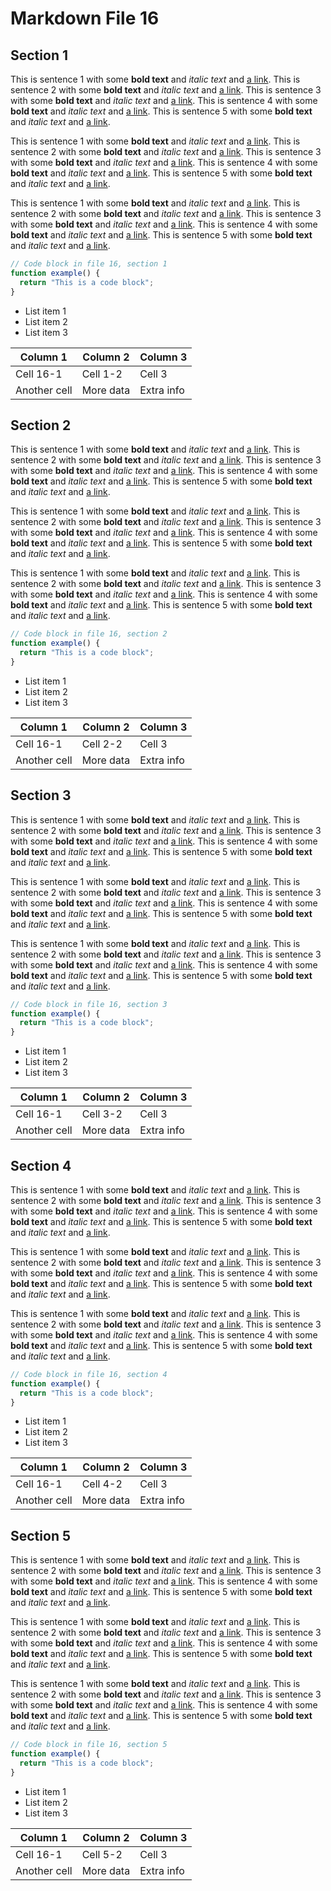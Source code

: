 # Markdown File 16


## Section 1

This is sentence 1 with some **bold text** and *italic text* and [a link](https://example.com/16/1/1/1). This is sentence 2 with some **bold text** and *italic text* and [a link](https://example.com/16/1/1/2). This is sentence 3 with some **bold text** and *italic text* and [a link](https://example.com/16/1/1/3). This is sentence 4 with some **bold text** and *italic text* and [a link](https://example.com/16/1/1/4). This is sentence 5 with some **bold text** and *italic text* and [a link](https://example.com/16/1/1/5). 

This is sentence 1 with some **bold text** and *italic text* and [a link](https://example.com/16/1/2/1). This is sentence 2 with some **bold text** and *italic text* and [a link](https://example.com/16/1/2/2). This is sentence 3 with some **bold text** and *italic text* and [a link](https://example.com/16/1/2/3). This is sentence 4 with some **bold text** and *italic text* and [a link](https://example.com/16/1/2/4). This is sentence 5 with some **bold text** and *italic text* and [a link](https://example.com/16/1/2/5). 

This is sentence 1 with some **bold text** and *italic text* and [a link](https://example.com/16/1/3/1). This is sentence 2 with some **bold text** and *italic text* and [a link](https://example.com/16/1/3/2). This is sentence 3 with some **bold text** and *italic text* and [a link](https://example.com/16/1/3/3). This is sentence 4 with some **bold text** and *italic text* and [a link](https://example.com/16/1/3/4). This is sentence 5 with some **bold text** and *italic text* and [a link](https://example.com/16/1/3/5). 

```javascript
// Code block in file 16, section 1
function example() {
  return "This is a code block";
}
```

- List item 1
- List item 2
- List item 3

| Column 1 | Column 2 | Column 3 |
| -------- | -------- | -------- |
| Cell 16-1 | Cell 1-2 | Cell 3 |
| Another cell | More data | Extra info |


## Section 2

This is sentence 1 with some **bold text** and *italic text* and [a link](https://example.com/16/2/1/1). This is sentence 2 with some **bold text** and *italic text* and [a link](https://example.com/16/2/1/2). This is sentence 3 with some **bold text** and *italic text* and [a link](https://example.com/16/2/1/3). This is sentence 4 with some **bold text** and *italic text* and [a link](https://example.com/16/2/1/4). This is sentence 5 with some **bold text** and *italic text* and [a link](https://example.com/16/2/1/5). 

This is sentence 1 with some **bold text** and *italic text* and [a link](https://example.com/16/2/2/1). This is sentence 2 with some **bold text** and *italic text* and [a link](https://example.com/16/2/2/2). This is sentence 3 with some **bold text** and *italic text* and [a link](https://example.com/16/2/2/3). This is sentence 4 with some **bold text** and *italic text* and [a link](https://example.com/16/2/2/4). This is sentence 5 with some **bold text** and *italic text* and [a link](https://example.com/16/2/2/5). 

This is sentence 1 with some **bold text** and *italic text* and [a link](https://example.com/16/2/3/1). This is sentence 2 with some **bold text** and *italic text* and [a link](https://example.com/16/2/3/2). This is sentence 3 with some **bold text** and *italic text* and [a link](https://example.com/16/2/3/3). This is sentence 4 with some **bold text** and *italic text* and [a link](https://example.com/16/2/3/4). This is sentence 5 with some **bold text** and *italic text* and [a link](https://example.com/16/2/3/5). 

```javascript
// Code block in file 16, section 2
function example() {
  return "This is a code block";
}
```

- List item 1
- List item 2
- List item 3

| Column 1 | Column 2 | Column 3 |
| -------- | -------- | -------- |
| Cell 16-1 | Cell 2-2 | Cell 3 |
| Another cell | More data | Extra info |


## Section 3

This is sentence 1 with some **bold text** and *italic text* and [a link](https://example.com/16/3/1/1). This is sentence 2 with some **bold text** and *italic text* and [a link](https://example.com/16/3/1/2). This is sentence 3 with some **bold text** and *italic text* and [a link](https://example.com/16/3/1/3). This is sentence 4 with some **bold text** and *italic text* and [a link](https://example.com/16/3/1/4). This is sentence 5 with some **bold text** and *italic text* and [a link](https://example.com/16/3/1/5). 

This is sentence 1 with some **bold text** and *italic text* and [a link](https://example.com/16/3/2/1). This is sentence 2 with some **bold text** and *italic text* and [a link](https://example.com/16/3/2/2). This is sentence 3 with some **bold text** and *italic text* and [a link](https://example.com/16/3/2/3). This is sentence 4 with some **bold text** and *italic text* and [a link](https://example.com/16/3/2/4). This is sentence 5 with some **bold text** and *italic text* and [a link](https://example.com/16/3/2/5). 

This is sentence 1 with some **bold text** and *italic text* and [a link](https://example.com/16/3/3/1). This is sentence 2 with some **bold text** and *italic text* and [a link](https://example.com/16/3/3/2). This is sentence 3 with some **bold text** and *italic text* and [a link](https://example.com/16/3/3/3). This is sentence 4 with some **bold text** and *italic text* and [a link](https://example.com/16/3/3/4). This is sentence 5 with some **bold text** and *italic text* and [a link](https://example.com/16/3/3/5). 

```javascript
// Code block in file 16, section 3
function example() {
  return "This is a code block";
}
```

- List item 1
- List item 2
- List item 3

| Column 1 | Column 2 | Column 3 |
| -------- | -------- | -------- |
| Cell 16-1 | Cell 3-2 | Cell 3 |
| Another cell | More data | Extra info |


## Section 4

This is sentence 1 with some **bold text** and *italic text* and [a link](https://example.com/16/4/1/1). This is sentence 2 with some **bold text** and *italic text* and [a link](https://example.com/16/4/1/2). This is sentence 3 with some **bold text** and *italic text* and [a link](https://example.com/16/4/1/3). This is sentence 4 with some **bold text** and *italic text* and [a link](https://example.com/16/4/1/4). This is sentence 5 with some **bold text** and *italic text* and [a link](https://example.com/16/4/1/5). 

This is sentence 1 with some **bold text** and *italic text* and [a link](https://example.com/16/4/2/1). This is sentence 2 with some **bold text** and *italic text* and [a link](https://example.com/16/4/2/2). This is sentence 3 with some **bold text** and *italic text* and [a link](https://example.com/16/4/2/3). This is sentence 4 with some **bold text** and *italic text* and [a link](https://example.com/16/4/2/4). This is sentence 5 with some **bold text** and *italic text* and [a link](https://example.com/16/4/2/5). 

This is sentence 1 with some **bold text** and *italic text* and [a link](https://example.com/16/4/3/1). This is sentence 2 with some **bold text** and *italic text* and [a link](https://example.com/16/4/3/2). This is sentence 3 with some **bold text** and *italic text* and [a link](https://example.com/16/4/3/3). This is sentence 4 with some **bold text** and *italic text* and [a link](https://example.com/16/4/3/4). This is sentence 5 with some **bold text** and *italic text* and [a link](https://example.com/16/4/3/5). 

```javascript
// Code block in file 16, section 4
function example() {
  return "This is a code block";
}
```

- List item 1
- List item 2
- List item 3

| Column 1 | Column 2 | Column 3 |
| -------- | -------- | -------- |
| Cell 16-1 | Cell 4-2 | Cell 3 |
| Another cell | More data | Extra info |


## Section 5

This is sentence 1 with some **bold text** and *italic text* and [a link](https://example.com/16/5/1/1). This is sentence 2 with some **bold text** and *italic text* and [a link](https://example.com/16/5/1/2). This is sentence 3 with some **bold text** and *italic text* and [a link](https://example.com/16/5/1/3). This is sentence 4 with some **bold text** and *italic text* and [a link](https://example.com/16/5/1/4). This is sentence 5 with some **bold text** and *italic text* and [a link](https://example.com/16/5/1/5). 

This is sentence 1 with some **bold text** and *italic text* and [a link](https://example.com/16/5/2/1). This is sentence 2 with some **bold text** and *italic text* and [a link](https://example.com/16/5/2/2). This is sentence 3 with some **bold text** and *italic text* and [a link](https://example.com/16/5/2/3). This is sentence 4 with some **bold text** and *italic text* and [a link](https://example.com/16/5/2/4). This is sentence 5 with some **bold text** and *italic text* and [a link](https://example.com/16/5/2/5). 

This is sentence 1 with some **bold text** and *italic text* and [a link](https://example.com/16/5/3/1). This is sentence 2 with some **bold text** and *italic text* and [a link](https://example.com/16/5/3/2). This is sentence 3 with some **bold text** and *italic text* and [a link](https://example.com/16/5/3/3). This is sentence 4 with some **bold text** and *italic text* and [a link](https://example.com/16/5/3/4). This is sentence 5 with some **bold text** and *italic text* and [a link](https://example.com/16/5/3/5). 

```javascript
// Code block in file 16, section 5
function example() {
  return "This is a code block";
}
```

- List item 1
- List item 2
- List item 3

| Column 1 | Column 2 | Column 3 |
| -------- | -------- | -------- |
| Cell 16-1 | Cell 5-2 | Cell 3 |
| Another cell | More data | Extra info |

